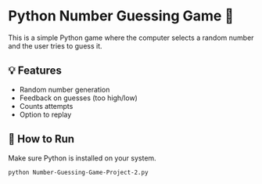 # Python Number Guessing Game 🎯

This is a simple Python game where the computer selects a random number and the user tries to guess it.

## 💡 Features

- Random number generation
- Feedback on guesses (too high/low)
- Counts attempts
- Option to replay

## 🚀 How to Run

Make sure Python is installed on your system.

```bash
python Number-Guessing-Game-Project-2.py
